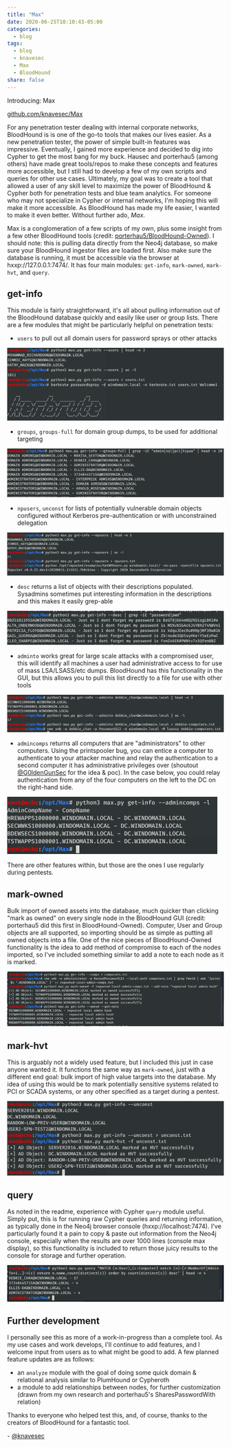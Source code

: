 ```yaml
---
title: "Max"
date: 2020-06-25T10:10:43-05:00
categories:
  - blog
tags:
  - blog
  - knavesec
  - Max
  - BloodHound
share: false
---
```


Introducing: Max

[github.com/knavesec/Max](https://github.com/knavesec/Max)

For any penetration tester dealing with internal corporate networks, BloodHound is is one of the go-to tools that makes our lives easier. As a new penetration tester, the power of simple built-in features was impressive. Eventually, I gained more experience and decided to dig into Cypher to get the most bang for my buck. Hausec and porterhau5 (among others) have made great tools/repos to make these concepts and features more accessible, but I still had to develop a few of my own scripts and queries for other use cases. Ultimately, my goal was to create a tool that allowed a user of any skill level to maximize the power of BloodHound & Cypher both for penetration tests and blue team analytics. For someone who may not specialize in Cypher or internal networks, I'm hoping this will make it more accessible. As BloodHound has made my life easier, I wanted to make it even better. Without further ado, *Max*.

Max is a conglomeration of a few scripts of my own, plus some insight from a few other BloodHound tools (credit: [porterhau5/BloodHound-Owned](https://github.com/porterhau5/BloodHound-Owned)). I should note: this is pulling data directly from the Neo4j database, so make sure your BloodHound ingestor files are loaded first. Also make sure the database is running, it must be accessible via the browser at hxxp://127.0.0.1:7474/. It has four main modules: `get-info`, `mark-owned`, `mark-hvt`, and `query`.


## get-info

This module is fairly straightforward, it's all about pulling information out of the BloodHound database quickly and easily like user or group lists. There are a few modules that might be particularly helpful on penetration tests:

* `users` to pull out all domain users for password sprays or other attacks

![users feature](https://raw.githubusercontent.com/whynotsecurity/whynotsecurity.github.io/master/assests/images/max-screenshots/userspray.png)

* `groups`, `groups-full` for domain group dumps, to be used for additional targeting

![group-full feature](https://raw.githubusercontent.com/whynotsecurity/whynotsecurity.github.io/master/assests/images/max-screenshots/groupsfull.png)

* `npusers`, `unconst` for lists of potentially vulnerable domain objects configured without Kerberos pre-authentication or with unconstrained delegation

![npusers feature](https://raw.githubusercontent.com/whynotsecurity/whynotsecurity.github.io/master/assests/images/max-screenshots/npusers.png)

* `desc` returns a list of objects with their descriptions populated. Sysadmins sometimes put interesting information in the descriptions and this makes it easily grep-able

![description feature](https://raw.githubusercontent.com/whynotsecurity/whynotsecurity.github.io/master/assests/images/max-screenshots/desc.png)

* `adminto` works great for large scale attacks with a compromised user, this will identify all machines a user had administrative access to for use of mass LSA/LSASS/etc dumps. BloodHound has this functionality in the GUI, but this allows you to pull this list directly to a file for use with other tools

![adminto feature](https://raw.githubusercontent.com/whynotsecurity/whynotsecurity.github.io/master/assests/images/max-screenshots/adminto.png)

* `admincomps` returns all computers that are "administrators" to other computers. Using the printspooler bug, you can entice a computer to authenticate to your attacker machine and relay the authentication to a second computer it has administrative privileges over (shoutout [@G0ldenGunSec](https://twitter.com/G0ldenGunSec) for the idea & poc). In the case below, you could relay authentication from any of the four computers on the left to the DC on the right-hand side. 

![admincomps feature](https://raw.githubusercontent.com/whynotsecurity/whynotsecurity.github.io/master/assests/images/max-screenshots/admincomps.png)

There are other features within, but those are the ones I use regularly during pentests.


## mark-owned

Bulk import of owned assets into the database, much quicker than clicking "mark as owned" on every single node in the BloodHound GUI (credit: porterhau5 did this first in BloodHound-Owned). Computer, User and Group objects are all supported, so importing should be as simple as putting all owned objects into a file. One of the nice pieces of BloodHound-Owned functionality is the idea to add method of compromise to each of the nodes imported, so I've included something similar to add a note to each node as it is marked.

![mark-owned feature](https://raw.githubusercontent.com/whynotsecurity/whynotsecurity.github.io/master/assests/images/max-screenshots/compsmarkowned.png)


## mark-hvt

This is arguably not a widely used feature, but I included this just in case anyone wanted it. It functions the same way as `mark-owned`, just with a different end goal: bulk import of high value targets into the database. My idea of using this would be to mark potentially sensitive systems related to PCI or SCADA systems, or any other specified as a target during a pentest.

![mark-hvt feature](https://raw.githubusercontent.com/whynotsecurity/whynotsecurity.github.io/master/assests/images/max-screenshots/unconstmarkhvt.png)


## query

As noted in the readme, experience with Cypher  `query` module useful. Simply put, this is for running raw Cypher queries and returning information, as typically done in the Neo4j browser console (hxxp://localhost:7474). I've particularly found it a pain to copy & paste out information from the Neo4j console, especially when the results are over 1000 lines (console max display), so this functionality is included to return those juicy results to the console for storage and further operation.

![query feature](https://raw.githubusercontent.com/whynotsecurity/whynotsecurity.github.io/master/assests/images/max-screenshots/query.png)


## Further development

I personally see this as more of a work-in-progress than a complete tool. As my use cases and work develops, I'll continue to add features, and I welcome input from users as to what might be good to add. A few planned feature updates are as follows:

* an `analyze` module with the goal of doing some quick domain & relational analysis similar to PlumHound or Cypheroth
* a module to add relationships between nodes, for further customization (drawn from my own research and porterhau5's SharesPasswordWith relation)



Thanks to everyone who helped test this, and, of course, thanks to the creators of BloodHound for a fantastic tool.

\- [@knavesec](https://twitter.com/knavesec)
